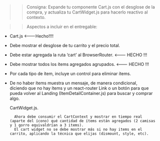 >> Consigna: 
Expande tu componente Cart.js con el desglose de la compra, y actualiza tu CartWidget.js para hacerlo reactivo al contexto.

>>Aspectos a incluir en el entregable:
- Cart.js   <---Hecho!!!!
- Debe mostrar el desglose de tu carrito y el precio total.
- Debe estar agregada la ruta ‘cart’ al BrowserRouter.  <--- HECHO !!!
- Debe mostrar todos los ítems agregados agrupados.  <--- HECHO !!!
- Por cada tipo de ítem, incluye un control para eliminar ítems.
- De no haber ítems muestra un mensaje, de manera condicional, diciendo que no hay ítems y un react-router Link o un botón para que pueda volver al Landing (ItemDetailContainer.js) para buscar y comprar algo.


    CartWidget.js.


        Ahora debe consumir el CartContext y mostrar en tiempo real (aparte del ícono) qué cantidad de ítems están agregados (2 camisas y 1 gorro equivaldrían a 3 items).
        El cart widget no se debe mostrar más si no hay items en el carrito, aplicando la técnica que elijas (dismount, style, etc).
